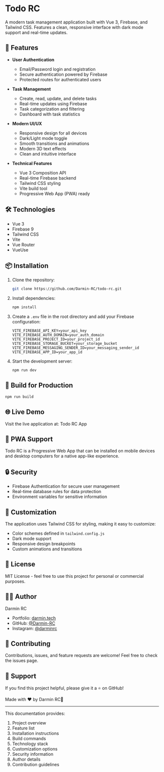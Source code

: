 
# Todo RC

A modern task management application built with Vue 3, Firebase, and Tailwind CSS. Features a clean, responsive interface with dark mode support and real-time updates.

## 🚀 Features

- **User Authentication**
  - Email/Password login and registration
  - Secure authentication powered by Firebase
  - Protected routes for authenticated users

- **Task Management**
  - Create, read, update, and delete tasks
  - Real-time updates using Firebase
  - Task categorization and filtering
  - Dashboard with task statistics

- **Modern UI/UX**
  - Responsive design for all devices
  - Dark/Light mode toggle
  - Smooth transitions and animations
  - Modern 3D text effects
  - Clean and intuitive interface

- **Technical Features**
  - Vue 3 Composition API
  - Real-time Firebase backend
  - Tailwind CSS styling
  - Vite build tool
  - Progressive Web App (PWA) ready

## 🛠️ Technologies

- Vue 3
- Firebase 9
- Tailwind CSS
- Vite
- Vue Router
- VueUse

## 📦 Installation

1. Clone the repository:
   ```bash
   git clone https://github.com/Darmin-RC/todo-rc.git
   ```

2. Install dependencies:
   ```bash
   npm install
   ```

3. Create a `.env` file in the root directory and add your Firebase configuration:
   ```env
   VITE_FIREBASE_API_KEY=your_api_key
   VITE_FIREBASE_AUTH_DOMAIN=your_auth_domain
   VITE_FIREBASE_PROJECT_ID=your_project_id
   VITE_FIREBASE_STORAGE_BUCKET=your_storage_bucket
   VITE_FIREBASE_MESSAGING_SENDER_ID=your_messaging_sender_id
   VITE_FIREBASE_APP_ID=your_app_id
   ```

4. Start the development server:
   ```bash
   npm run dev
   ```

## 🚀 Build for Production

```bash
npm run build
```

## 🌐 Live Demo

Visit the live application at: Todo RC App

## 📱 PWA Support

Todo RC is a Progressive Web App that can be installed on mobile devices and desktop computers for a native app-like experience.

## 🔒 Security

- Firebase Authentication for secure user management
- Real-time database rules for data protection
- Environment variables for sensitive information

## 🎨 Customization

The application uses Tailwind CSS for styling, making it easy to customize:

- Color schemes defined in `tailwind.config.js`
- Dark mode support
- Responsive design breakpoints
- Custom animations and transitions

## 📄 License

MIT License - feel free to use this project for personal or commercial purposes.

## 👨‍💻 Author

Darmin RC

- Portfolio: [darmin.tech](https://darmin.tech)
- GitHub: [@Darmin-RC](https://github.com/Darmin-RC)
- Instagram: [@darminrc](https://instagram.com/darminrc)

## 🤝 Contributing

Contributions, issues, and feature requests are welcome! Feel free to check the issues page.

## 💖 Support

If you find this project helpful, please give it a ⭐️ on GitHub!

Made with ❤️ by Darmin RC🗿

---

This documentation provides:
1. Project overview
2. Feature list
3. Installation instructions
4. Build commands
5. Technology stack
6. Customization options
7. Security information
8. Author details
9. Contribution guidelines

 
